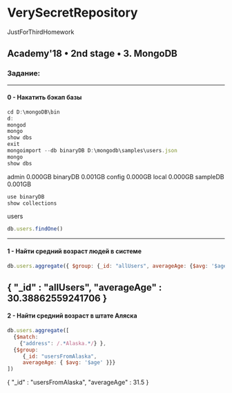 # VerySecretRepository
JustForThirdHomework

## Academy'18 • 2nd stage • 3. MongoDB
### Задание:
---
#### 0 - Накатить бэкап базы
```javascript
cd D:\mongoDB\bin
d:
mongod
mongo
show dbs
exit
mongoimport --db binaryDB D:\mongodb\samples\users.json
mongo
show dbs
```
  admin     0.000GB
  binaryDB  0.001GB
  config    0.000GB
  local     0.000GB
  sampleDB  0.001GB
```javascript
use binaryDB
show collections
```
  users
```javascript
db.users.findOne()
```
---
#### 1 - Найти средний возраст людей в системе
```javascript
db.users.aggregate({ $group: {_id: "allUsers", averageAge: {$avg: '$age'} } })
```
  { "_id" : "allUsers", "averageAge" : 30.38862559241706 }
---
#### 2 - Найти средний возраст в штате Аляска
```javascript
db.users.aggregate([
  {$match:
    {"address": /.*Alaska.*/} },
  {$group:
     {_id: "usersFromAlaska",
     averageAge: { $avg: '$age' }}}
])
```
{ "_id" : "usersFromAlaska", "averageAge" : 31.5 }
